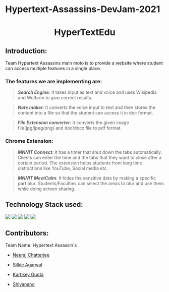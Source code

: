 # Hypertext-Assassins-DevJam-2021

  
<h1 align="center">HyperTextEdu</h1> 

<p align="center"> 

</p> 

  
## Introduction: 

  

Team Hypertext Assassins main moto is to provide a website where student can access multiple features in a single place.  

### The features we are implementing are: 

> _**Search Engine**_: It takes input as text and voice and uses Wikipedia and Wolfarm to give correct results. 

> _**Note maker**_: It converts the voice input to text and then stores the content into a file so that the student can access it in doc format. 

> _**File Extension converter**_: It converts the given image file(jpg/jpeg/png) and doc/docx file to pdf format. 

### Chrome Extension:

> _**MNNIT Connect**_: It has a timer that shut down the tabs automatically. Clients can enter the time and the tabs that they want to close after a certain period. The extension helps students from long time distractions like YouTube, Social media etc.

> _**MNNIT MeetCalm**_: It hides the sensitive data by making a specific part blur. Students/Faculties can select the areas to blur and use them while doing screen sharing.


## Technology Stack used: 

<img src="https://img.shields.io/badge/HTML5-E34F26?style=for-the-badge&logo=html5&logoColor=white"/>  <img src="https://img.shields.io/badge/CSS3-1572B6?style=for-the-badge&logo=css3&logoColor=white"/> <img src="https://img.shields.io/badge/JavaScript-323330?style=for-the-badge&logo=javascript&logoColor=F7DF1E"/> <img src="https://img.shields.io/badge/Python-14354C?style=for-the-badge&logo=python&logoColor=white"/> <img src="https://img.shields.io/badge/Django-092E20?style=for-the-badge&logo=django&logoColor=white"/>


## Contributors: 

  

Team Name: Hypertext Assassin's 

 

 * [Neeraj Chatterjee](https://github.com/NeerajChatterjee) 

* [Silkie Agarwal](https://github.com/silkie261001) 

* [Kartikey Gupta](https://github.com/kartikey2991) 

* [Shivanand](https://github.com/pinnacle20)
